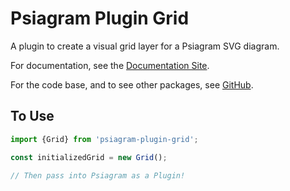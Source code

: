 # Psiagram Plugin Grid

A plugin to create a visual grid layer for a Psiagram SVG diagram.

For documentation, see the [Documentation Site](https://www.psiagram.org/).

For the code base, and to see other packages, see [GitHub](https://github.com/liamross/psiagram).

## To Use

```js
import {Grid} from 'psiagram-plugin-grid';

const initializedGrid = new Grid();

// Then pass into Psiagram as a Plugin!
```
